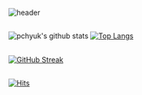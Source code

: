 ![header](https://capsule-render.vercel.app/api?type=waving&color=timeGradient&height=300&section=header&text=Welcome%20to%20pchyuk's%20GitHub%20&fontSize=50)

##

![pchyuk's github stats](https://github-readme-stats.vercel.app/api?username=pchyuk&include_all_commits=true&show_icons=true&theme=cobalt) [![Top Langs](https://github-readme-stats.vercel.app/api/top-langs/?username=pchyuk)](https://github.com/anuraghazra/github-readme-stats)
##

[![GitHub Streak](https://streak-stats.demolab.com?user=pchyuk&theme=dark&hide_border=true)](https://git.io/streak-stats)

##

[![Hits](https://hits.seeyoufarm.com/api/count/incr/badge.svg?url=https%3A%2F%2Fgithub.com%2Fpchyuk&count_bg=%2379C83D&title_bg=%23555555&icon=&icon_color=%23E7E7E7&title=visit&edge_flat=false)](https://hits.seeyoufarm.com)
<!--
**pchyuk/pchyuk** is a ✨ _special_ ✨ repository because its `README.md` (this file) appears on your GitHub profile.

Here are some ideas to get you started:

- 🔭 I’m currently working on ...
- 🌱 I’m currently learning ...
- 👯 I’m looking to collaborate on ...
- 🤔 I’m looking for help with ...
- 💬 Ask me about ...
- 📫 How to reach me: ...
- 😄 Pronouns: ...
- ⚡ Fun fact: ...
-->
